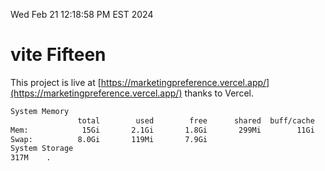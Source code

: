 Wed Feb 21 12:18:58 PM EST 2024

# vite Fifteen


This project is live at [https://marketingpreference.vercel.app/](https://marketingpreference.vercel.app/) thanks to Vercel.

```bash
System Memory
               total        used        free      shared  buff/cache   available
Mem:            15Gi       2.1Gi       1.8Gi       299Mi        11Gi        13Gi
Swap:          8.0Gi       119Mi       7.9Gi
System Storage
317M	.
```
